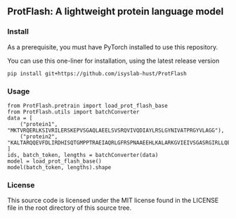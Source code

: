 ## ProtFlash: A lightweight protein language model

### Install 
As a prerequisite, you must have PyTorch installed to use this repository.

You can use this one-liner for installation, using the latest release version
```
pip install git+https://github.com/isyslab-hust/ProtFlash
```
### Usage
```
from ProtFlash.pretrain import load_prot_flash_base
from ProtFlash.utils import batchConverter
data = [
    ("protein1", "MKTVRQERLKSIVRILERSKEPVSGAQLAEELSVSRQVIVQDIAYLRSLGYNIVATPRGYVLAGG"),
    ("protein2", "KALTARQQEVFDLIRDHISQTGMPPTRAEIAQRLGFRSPNAAEEHLKALARKGVIEIVSGASRGIRLLQEE"),
]
ids, batch_token, lengths = batchConverter(data)
model = load_prot_flash_base()
model(batch_token, lengths).shape
```

### License
This source code is licensed under the MIT license found in the LICENSE file in the root directory of this source tree.